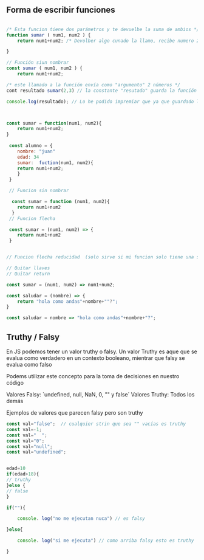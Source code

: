 ## Forma de escribir funciones

```js

/* Esta funcion tiene dos parámetros y te devuelbe la suma de ambios */
function sumar ( num1, num2 ) {
    return num1+num2; /* Devolber algo cunado la llamo, recibe numero 2 y 3 y te devuelve el 2 + 3 que es 5 en este caso */

}

// Función siun nombrar
const sumar ( num1, num2 ) {
    return num1+num2;

/* este llamado a la función envía como "argumento" 2 números */
cont resultado sumar(2,3) // la constante "resutado" guarda la función de finida en la consola.

console.log(resultado); // Lo he podido impremiar que ya que guardado la fucnion en resultado, de forma que al guardarlo puedo imprimirlo.



const sumar = function(num1, num2){
    return num1+num2;
}
 
 const alumno = {
    nombre: "juan"
    edad: 34
    sumar:  fuction(num1, num2){
    return num1+num2;
    }
 }

 // Funcion sin nombrar

  const sumar = function (num1, num2){
    return num1+num2
  }
 // Funcion flecha

 const sumar = (num1, num2) => {
    return num1+num2
 }


// Funcion flecha reducidad  (solo sirve si mi funcion solo tiene una sola línea)

// Quitar llaves
// Quitar return

const sumar = (num1, num2) => num1+num2;

const saludar = (nombre) => {
    return "hola como andas"+nombre+""?";
}

const saludar = nombre => "hola como andas"+nombre+"?";
```
## Truthy / Falsy

En JS podemos tener un valor truthy o falsy. Un valor Truthy es aque que se evalua como verdadero en un contexto booleano, mientrar que falsy se evalua como falso

Podems utilizar este concepto para la toma de decisiones en nuestro código

Valores Falsy: `undefined, null, NaN, 0, "" y false´
Valores Truthy: Todos los demás

Ejemplos de valores que parecen falsy pero son truthy

```js
const val="false";  // cualquier strin que sea "" vacías es truthy
const val=-1;
const val="  ";
const val="0";
const val="null";
const val="undefined";
```
```js

edad=10
if(edad>18){
// truthy
}else {
// false
}

if(""){

    console. log("no me ejecutan nuca") // es falsy

}else{

    console. log("si me ejecuta") // como arriba falsy esto es truthy

}










